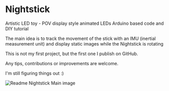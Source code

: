 # Nightstick
 
 Artistic LED toy - POV display style animated LEDs Arduino based code and DIY tutorial
 
 The main idea is to track the movement of the stick with an IMU (inertial measurement unit) 
 and display static images while the Nightstick is rotating
 
 This is not my first project, but the first one I publish on GitHub.
 
 Any tips, contributions or improvements are welcome.
 
 I'm still figuring things out :) 
 
 ![Readme Nightstick Main image](https://user-images.githubusercontent.com/33704379/235281776-c0467405-cf13-47ba-a166-e8fe30a09804.png)

